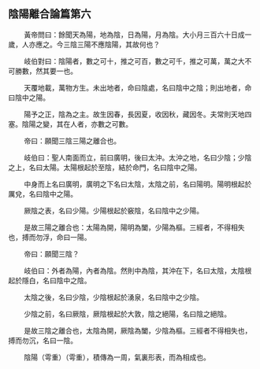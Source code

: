 ## 陰陽離合論篇第六
<p>&emsp;&emsp;
黃帝問曰：餘聞天為陽，地為陰，日為陽，月為陰。大小月三百六十日成一歲，人亦應之。今三陰三陽不應陰陽，其故何也？
</p>
<p>&emsp;&emsp;
岐伯對曰：陰陽者，數之可十，推之可百，數之可千，推之可萬，萬之大不可勝數，然其要一也。
</p>
<p>&emsp;&emsp;
天覆地載，萬物方生。未出地者，命曰陰處，名曰陰中之陰；則出地者，命曰陰中之陽。
</p>
<p>&emsp;&emsp;
陽予之正，陰為之主。故生因春，長因夏，收因秋，藏因冬。夫常則天地四塞。陰陽之變，其在人者，亦數之可數。
</p>
<p>&emsp;&emsp;
帝曰：願聞三陰三陽之離合也。
</p>
<p>&emsp;&emsp;
岐伯曰：聖人南面而立，前曰廣明，後曰太沖。太沖之地，名曰少陰；少陰之上，名曰太陽。太陽根起於至陰，結於命門，名曰陰中之陽。
</p>
<p>&emsp;&emsp;
中身而上名曰廣明，廣明之下名曰太陰，太陰之前，名曰陽明。陽明根起於厲兌，名曰陰中之陽。
</p>
<p>&emsp;&emsp;
厥陰之表，名曰少陽。少陽根起於竅陰，名曰陰中之少陽。
</p>
<p>&emsp;&emsp;
是故三陽之離合也：太陽為開，陽明為闔，少陽為樞。三經者，不得相失也，搏而勿浮，命曰一陽。
</p>
<p>&emsp;&emsp;
帝曰：願聞三陰？
</p>
<p>&emsp;&emsp;
岐伯曰：外者為陽，內者為陰。然則中為陰，其沖在下，名曰太陰，太陰根起於隱白，名曰陰中之陰。
</p>
<p>&emsp;&emsp;
太陰之後，名曰少陰，少陰根起於湧泉，名曰陰中之少陰。
</p>
<p>&emsp;&emsp;
少陰之前，名曰厥陰，厥陰根起於大敦，陰之絕陽，名曰陰之絕陰。
</p>
<p>&emsp;&emsp;
是故三陰之離合也，太陰為開，厥陰為闔，少陰為樞。三經者不得相失也，搏而勿沉，名曰一陰。
</p>
<p>&emsp;&emsp;
陰陽（雩重）（雩重），積傳為一周，氣裏形表，而為相成也。
</p>